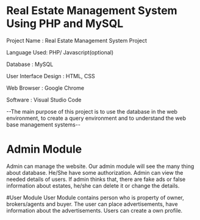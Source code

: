 # Real Estate Management System Using PHP and MySQL

Project Name :  Real Estate Management System Project

Language Used:  PHP/ Javascript(optional)

Database     :  MySQL

User Interface Design :  HTML, CSS

Web Browser   :  Google Chrome

Software      :  Visual Studio Code


--The main purpose of this project is to use the database in the web environment, to create a query environment and to understand the web base management systems--

# Admin Module
Admin can manage the website.
Our admin module will see the many thing about database.
He/She have some authorization.
Admin can view the needed details of users.
If admin thinks that, there are fake ads or false information about estates, he/she can delete it or change the details.


#User Module
User Module contains person who is property of owner, brokers/agents and buyer.
The user can place advertisements, have information about the advertisements.
Users can create a own profile.

